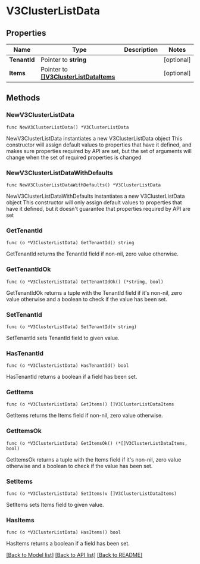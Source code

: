 # V3ClusterListData

## Properties

Name | Type | Description | Notes
------------ | ------------- | ------------- | -------------
**TenantId** | Pointer to **string** |  | [optional] 
**Items** | Pointer to [**[]V3ClusterListDataItems**](V3ClusterListDataItems.md) |  | [optional] 

## Methods

### NewV3ClusterListData

`func NewV3ClusterListData() *V3ClusterListData`

NewV3ClusterListData instantiates a new V3ClusterListData object
This constructor will assign default values to properties that have it defined,
and makes sure properties required by API are set, but the set of arguments
will change when the set of required properties is changed

### NewV3ClusterListDataWithDefaults

`func NewV3ClusterListDataWithDefaults() *V3ClusterListData`

NewV3ClusterListDataWithDefaults instantiates a new V3ClusterListData object
This constructor will only assign default values to properties that have it defined,
but it doesn't guarantee that properties required by API are set

### GetTenantId

`func (o *V3ClusterListData) GetTenantId() string`

GetTenantId returns the TenantId field if non-nil, zero value otherwise.

### GetTenantIdOk

`func (o *V3ClusterListData) GetTenantIdOk() (*string, bool)`

GetTenantIdOk returns a tuple with the TenantId field if it's non-nil, zero value otherwise
and a boolean to check if the value has been set.

### SetTenantId

`func (o *V3ClusterListData) SetTenantId(v string)`

SetTenantId sets TenantId field to given value.

### HasTenantId

`func (o *V3ClusterListData) HasTenantId() bool`

HasTenantId returns a boolean if a field has been set.

### GetItems

`func (o *V3ClusterListData) GetItems() []V3ClusterListDataItems`

GetItems returns the Items field if non-nil, zero value otherwise.

### GetItemsOk

`func (o *V3ClusterListData) GetItemsOk() (*[]V3ClusterListDataItems, bool)`

GetItemsOk returns a tuple with the Items field if it's non-nil, zero value otherwise
and a boolean to check if the value has been set.

### SetItems

`func (o *V3ClusterListData) SetItems(v []V3ClusterListDataItems)`

SetItems sets Items field to given value.

### HasItems

`func (o *V3ClusterListData) HasItems() bool`

HasItems returns a boolean if a field has been set.


[[Back to Model list]](../README.md#documentation-for-models) [[Back to API list]](../README.md#documentation-for-api-endpoints) [[Back to README]](../README.md)


